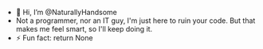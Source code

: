 - 👋 Hi, I’m @NaturallyHandsome
-  Not a programmer, nor an IT guy, I'm just here to ruin your code. But that makes me feel smart, so I'll keep doing it.
- ⚡ Fun fact: return None

<!---
NaturallyHandsome/NaturallyHandsome is a ✨ special ✨ repository because its `README.md` (this file) appears on your GitHub profile.
You can click the Preview link to take a look at your changes.
--->
